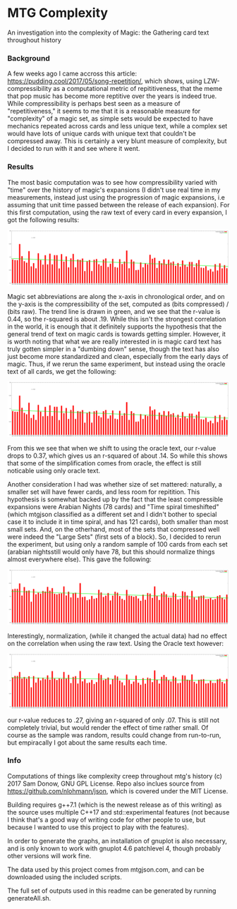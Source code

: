 # MTG Complexity
An investigation into the complexity of Magic: the Gathering card text throughout history
### Background
A few weeks ago I came accross this article: https://pudding.cool/2017/05/song-repetition/, which shows, using LZW-compressibility as a computational metric of repititiveness, that the meme that pop music has become more reptitive over the years is indeed true. While compressibility is perhaps best seen as a measure of "repetitiveness," it seems to me that it is a reasonable measure for "complexity" of a magic set, as simple sets would be expected to have mechanics repeated across cards and less unique text, while a complex set would have lots of unique cards with unique text that couldn't be compressed away. This is certainly a very blunt measure of complexity, but I decided to run with it and see where it went.
### Results
The most basic computation was to see how compressibility varied with "time" over the history of magic's expansions (I didn't use real time in my measurements, instead just using the progression of magic expansions, i.e assuming that unit time passed between the release of each expansion). For this first computation, using the raw text of every card in every expansion, I got the following results:

![Raw Compressibility](https://github.com/drsam94/Mtgcomp/blob/master/out/raw_graph.png)

Magic set abbreviations are along the x-axis in chronological order, and on the y-axis is the compressibility of the set, computed as (bits compressed) / (bits raw). The trend line is drawn in green, and we see that the r-value is 0.44, so the r-squared is about .19. While this isn't the strongest correlation in the world, it is enough that it definitely supports the hypothesis that the general trend of text on magic cards is towards getting simpler. However, it is worth noting that what we are really interested in is magic card text has truly gotten simpler in a "dumbing down" sense, though the text has also just become more standardized and clean, especially from the early days of magic. Thus, if we rerun the same experiment, but instead using the oracle text of all cards, we get the following:

![Oracle Compressibility](https://github.com/drsam94/Mtgcomp/blob/master/out/raw_graph.png)

From this we see that when we shift to using the oracle text, our r-value drops to 0.37, which gives us an r-squared of about .14. So while this shows that some of the simplification comes from oracle, the effect is still noticable using only oracle text.

Another consideration I had was whether size of set mattered: naturally, a smaller set will have fewer cards, and less room for repitition. This hypothesis is somewhat backed up by the fact that the least compressible expansions were Arabian Nights (78 cards) and "Time spiral timeshifted" (which mtgjson classified as a different set and I didn't bother to special case it to include it in time spiral, and has 121 cards), both smaller than most small sets. And, on the otherhand, most of the sets that compressed well were indeed the "Large Sets" (first sets of a block). So, I decided to rerun the experiment, but using only a random sample of 100 cards from each set (arabian nightsstill would only have 78, but this should normalize things almost everywhere else). This gave the following:

![Normalized Compressibility](https://github.com/drsam94/Mtgcomp/blob/master/out/normalized_graph.png)

Interestingly, normalization, (while it changed the actual data) had no effect on the correlation when using the raw text. Using the Oracle text however:

![Normalized Compressibility](https://github.com/drsam94/Mtgcomp/blob/master/out/normalizedO_graph.png)

our r-value reduces to .27, giving an r-squared of only .07. This is still not completely trivial, but would render the effect of time rather small. Of course as the sample was random, results could change from run-to-run, but empiracally I got about the same results each time.
### Info
Computations of things like complexity creep throughout mtg's history
(c) 2017 Sam Donow, GNU GPL License.
Repo also inclues source from https://github.com/nlohmann/json, which is covered under the MIT License.

Building requires g++7.1 (which is the newest release as of this writing) as the source uses multiple C++17 and std::experimental features (not because I think that's a good way of writing code for other people to use, but because I wanted to use this project to play with the features).

In order to generate the graphs, an installation of gnuplot is also necessary, and is only known to work with gnuplot 4.6 patchlevel 4, though probably other versions will work fine.

The data used by this project comes from mtgjson.com, and can be downloaded using the included scripts.

The full set of outputs used in this readme can be generated by running generateAll.sh.

